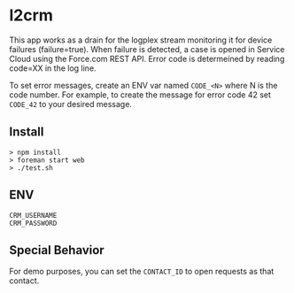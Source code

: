 # l2crm

This app works as a drain for the logplex stream monitoring it for device failures (failure=true). When failure is detected, a case is opened in Service Cloud using the Force.com REST API. Error code is determeined by reading code=XX in the log line.

To set error messages, create an ENV var named `CODE_<N>` where N is the code number.  For example, to create the message for error code 42 set `CODE_42` to your desired message.


## Install

    > npm install
    > foreman start web
    > ./test.sh

## ENV

    CRM_USERNAME
    CRM_PASSWORD


## Special Behavior

For demo purposes, you can set the `CONTACT_ID` to open requests as
that contact.
